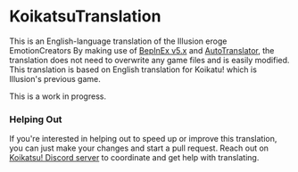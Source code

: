 # KoikatsuTranslation

This is an English-language translation of the Illusion eroge EmotionCreators By making use of [BepInEx v5.x](https://github.com/BepInEx/BepInEx) and [AutoTranslator](https://github.com/bbepis/XUnity.AutoTranslator), the translation does not need to overwrite any game files and is easily modified. This translation is based on English translation for Koikatu! which is Illusion's previous game.

This is a work in progress.

### Helping Out
If you're interested in helping out to speed up or improve this translation, you can just make your changes and start a pull request. Reach out on [Koikatsu! Discord server](https://discord.gg/urDt8CK) to coordinate and get help with translating.
